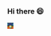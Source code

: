 ### Hi there 😄

<img src="https://github.com/mbarosevic/mbarosevic/blob/main/sp.gif" width="14px" alt="hi">


